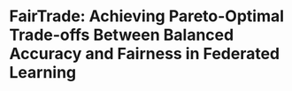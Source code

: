 # FairTrade: Achieving Pareto-Optimal Trade-offs Between Balanced Accuracy and Fairness in Federated Learning

